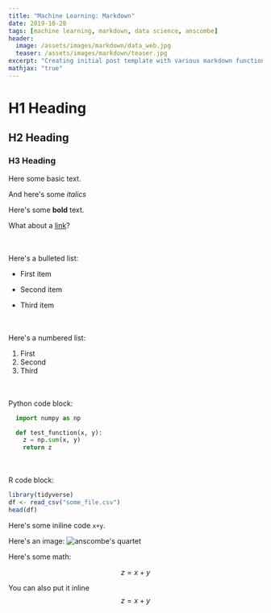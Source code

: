 ```yaml
---
title: "Machine Learning: Markdown"
date: 2019-10-28
tags: [machine learning, markdown, data science, anscombe]
header:
  image: /assets/images/markdown/data_web.jpg
  teaser: /assets/images/markdown/teaser.jpg
excerpt: "Creating initial post template with various markdown functionality"
mathjax: "true"
---
```


# H1 Heading

## H2 Heading

### H3 Heading

Here some basic text.

And here's some *italics*

Here's some **bold** text.

What about a [link](https://github.com/joe-cipolla)?

<br/><br/>
Here's a bulleted list:
* First item
+ Second item
- Third item

<br/><br/>
Here's a numbered list:
1. First
2. Second
3. Third

<br/><br/>
Python code block:
```python
  import numpy as np

  def test_function(x, y):
    z = np.sum(x, y)
    return z
```

<br/><br/>
R code block:
```r
library(tidyverse)
df <- read_csv("some_file.csv")
head(df)
```

Here's some iniline code `x+y`.

Here's an image:
<img src="{{ site.url }}{{ site.baseurl }}/assets/images/markdown/anscombe.jpg" alt="anscombe's quartet">

Here's some math:

$$z=x+y$$

You can also put it inline $$z=x+y$$
